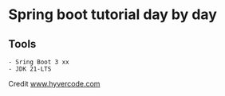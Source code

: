 # Spring boot tutorial day by day
## Tools
    - Sring Boot 3 xx
    - JDK 21-LTS





Credit www.hyvercode.com